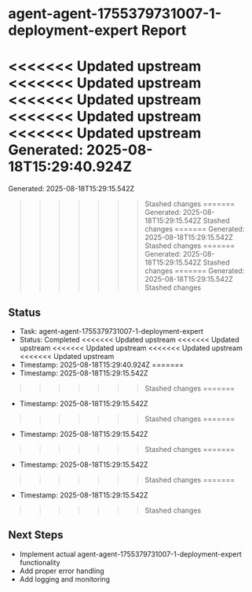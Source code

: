 # agent-agent-1755379731007-1-deployment-expert Report

<<<<<<< Updated upstream
<<<<<<< Updated upstream
<<<<<<< Updated upstream
<<<<<<< Updated upstream
<<<<<<< Updated upstream
Generated: 2025-08-18T15:29:40.924Z
=======
Generated: 2025-08-18T15:29:15.542Z
>>>>>>> Stashed changes
=======
Generated: 2025-08-18T15:29:15.542Z
>>>>>>> Stashed changes
=======
Generated: 2025-08-18T15:29:15.542Z
>>>>>>> Stashed changes
=======
Generated: 2025-08-18T15:29:15.542Z
>>>>>>> Stashed changes
=======
Generated: 2025-08-18T15:29:15.542Z
>>>>>>> Stashed changes

## Status
- Task: agent-agent-1755379731007-1-deployment-expert
- Status: Completed
<<<<<<< Updated upstream
<<<<<<< Updated upstream
<<<<<<< Updated upstream
<<<<<<< Updated upstream
<<<<<<< Updated upstream
- Timestamp: 2025-08-18T15:29:40.924Z
=======
- Timestamp: 2025-08-18T15:29:15.542Z
>>>>>>> Stashed changes
=======
- Timestamp: 2025-08-18T15:29:15.542Z
>>>>>>> Stashed changes
=======
- Timestamp: 2025-08-18T15:29:15.542Z
>>>>>>> Stashed changes
=======
- Timestamp: 2025-08-18T15:29:15.542Z
>>>>>>> Stashed changes
=======
- Timestamp: 2025-08-18T15:29:15.542Z
>>>>>>> Stashed changes

## Next Steps
- Implement actual agent-agent-1755379731007-1-deployment-expert functionality
- Add proper error handling
- Add logging and monitoring
